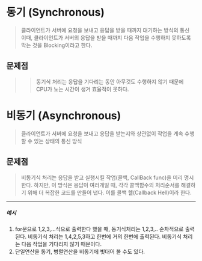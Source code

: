 # 동기 (Synchronous)
> 클라이언트가 서버에 요청을 보내고 응답을 받을 때까지 대기하는 방식의 통신
> 이때, 클라이언트가 서버의 응답을 받을 때까지 다음 작업을 수행하지 못하도록 막는 것을 Blocking이라고 한다.

## 문제점
>> 동기식 처리는 응답을 기다리는 동안 아무것도 수행하지 않기 때문에 CPU가 노는 시간이 생겨 효율적이 못하다.

# 비동기 (Asynchronous)
> 클라이언트가 서버에 요청을 보내고 응답을 받는지와 상관없이 작업을 계속 수행할 수 있는 상태의 통신 방식

## 문제점
> 비동기식 처리는 응답을 받고 실행시킬 작업(콜백, CallBack func)을 미리 명시한다. 하지만, 이 방식은 응답이 여러개일 때, 각각 콜백함수의 처리순서를 해결하기 위해 더 복잡한 코드를 만들어 낸다. 이를 콜백 헬(Callback Hell)이라 한다.

***

##### 예시
1. for문으로 1,2,3,...식으로 출력한다 했을 때, 동기식처리는 1,2,3,.. 순차적으로 출력된다. 비동기식 처리는 1,4,2,5,3하고 한번에 거의 한번에 출력된다. 비동기식 처리는 다음 작업을 기다리지 않기 때문이다.
2. 단일연산을 동기, 병렬연산을 비동기에 빗대어 볼 수도 있다.